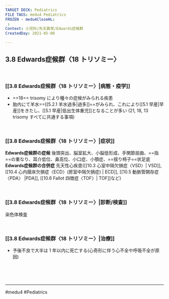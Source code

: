 ```yaml
---
TARGET DECK: Pediatrics
FILE TAGS: medu4 Pediatrics
FROZEN - medu4ClozeHL:
 : 
Context: 小児科/先天異常/Edwards症候群
CreatedDay: 2021-05-08

---
```


## 3.8 Edwards症候群〈18 トリソミー〉

<br>

### [[3.8 Edwards症候群〈18 トリソミー〉|病態・疫学]]
* ==18== trisomy により種々の症候がみられる疾患
* 胎内にて羊水==[[5.2.1 羊水過多|過多]]==がみられ、これにより[[5.1 早産|早産]]をきたし、[[5.1 早産|低出生体重児]]となることが多い
(21, 18, 13 trisomy すべてに共通する事項)
<!--ID: 1620466125518-->



<br>

### [[3.8 Edwards症候群〈18 トリソミー〉|症状]]
**Edwards症候群の症候**
後頭突出、脳室拡大、小脳低形成、手関節屈曲、==指==の重なり、耳介低位、鼻高位、小口症、小顎症、==揺り椅子==状足底
**Edwards症候群の合併症**
先天性心疾患([[10.3 心室中隔欠損症〈VSD〉| VSD]], [[10.4 心内膜床欠損症〈ECD〉(房室中隔欠損症) | ECD]], [[10.5 動脈管開存症〈PDA〉 |PDA]], [[10.6 Fallot 四徴症〈TOF〉| TOF]]など)
<!--ID: 1620466125525-->


<br>

### [[3.8 Edwards症候群〈18 トリソミー〉|診断/検査]]
染色体検査

<br>

### [[3.8 Edwards症候群〈18 トリソミー〉|治療]]
* 予後不良で大半は 1 年以内に死亡する(心奇形に伴う心不全や呼吸不全が原因)

<br><br><br>

---
#medu4 #Pediatrics
